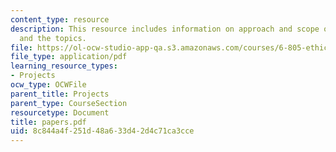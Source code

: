 ```yaml
---
content_type: resource
description: This resource includes information on approach and scope of paper, schedule
  and the topics.
file: https://ol-ocw-studio-app-qa.s3.amazonaws.com/courses/6-805-ethics-and-the-law-on-the-electronic-frontier-fall-2005/8c844a4f251d48a633d42d4c71ca3cce_papers.pdf
file_type: application/pdf
learning_resource_types:
- Projects
ocw_type: OCWFile
parent_title: Projects
parent_type: CourseSection
resourcetype: Document
title: papers.pdf
uid: 8c844a4f-251d-48a6-33d4-2d4c71ca3cce
---
```

